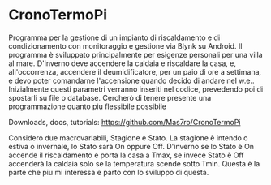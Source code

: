 # CronoTermoPi
Programma per la gestione di un impianto di riscaldamento e di condizionamento 
con monitoraggio e gestione via Blynk su Android.
Il programma è sviluppato principalmente per esigenze personali per una villa al
mare. D'inverno deve accendere la caldaia e riscaldare la casa, e, all'occorrenza, 
accendere il deumidificatore, per un paio di ore a settimana, e devo poter 
comandarne l'accensione quando decido di andare nel w.e.. Inizialmente questi 
parametri verranno inseriti nel codice, prevedendo poi di spostarli su file o 
database. Cercherò di tenere presente una programmazione quanto piu flessibile
possibile

  Downloads, docs, tutorials: https://github.com/Mas7ro/CronoTermoPi

Considero due macrovariabili, Stagione e Stato. La stagione è intendo o estiva
o invernale, lo Stato sarà On oppure Off. D'inverno se lo Stato è On accende il
riscaldamento e porta la casa a Tmax, se invece Stato è Off accenderà la caldaia
solo se la temperatura scende sotto Tmin.
Questa è la parte che piu mi interessa e parto con lo sviluppo di questa.

